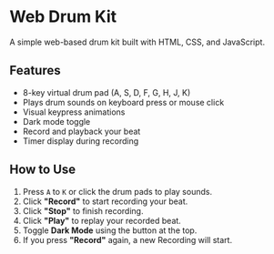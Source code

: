 # Web Drum Kit

A simple web-based drum kit built with HTML, CSS, and JavaScript.

##  Features
- 8-key virtual drum pad (A, S, D, F, G, H, J, K)
- Plays drum sounds on keyboard press or mouse click
- Visual keypress animations
- Dark mode toggle 
- Record and playback your beat
- Timer display during recording 

##  How to Use
1. Press `A` to `K` or click the drum pads to play sounds.
2. Click **"Record"** to start recording your beat.
3. Click **"Stop"** to finish recording.
4. Click **"Play"** to replay your recorded beat.
5. Toggle **Dark Mode** using the button at the top.
6. If you press **"Record"** again, a new Recording will start. 

